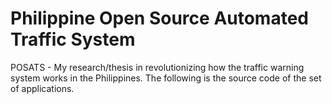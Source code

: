 # Philippine Open Source Automated Traffic System
POSATS - My research/thesis in revolutionizing how the traffic warning system works in the Philippines. The following is the source code of the set of applications.
